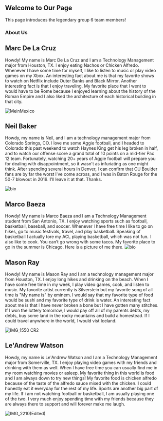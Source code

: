 ## Welcome to Our Page

This page introduces the legendary group 6 team members!


### About Us

## Marc De La Cruz

Howdy! My name is Marc De La Cruz and I am a Technology Management major from Houston, TX. I enjoy eating Nachos or Chicken Alfredo. Whenever I have some time for myself, I like to listen to music or play video games on my Xbox. An interesting fact about me is that my favorite shows to watch on Netflix include Outer Banks and Black Mirror. Another interesting fact is that I enjoy traveling. My favorite place that I went to would have to be Rome because I enjoyed learning about the history of the Roman Empire and I also liked the architecture of each historical building in that city. 

![MeinMexico](https://user-images.githubusercontent.com/90568064/133157765-ce9ab5f4-8b36-4fad-9b8b-bfc6b6b2057a.jpeg)

## Neil Baker
Howdy, my name is Neil, and I am a technology management major from Colorado Springs, CO. I love me some Aggie football, and I headed to Colorado this past weekend to watch Haynes King get his leg broken in half, and to watch our offense score a grand total of 10 points on a mid-tier Pac 12 team. Fortunately, watching 20+ years of Aggie football will prepare you for dealing with disappointment, so it wasn't as infuriating as one might think. After spending several hours in Denver, I can confirm that CU Boulder fans are by far the worst I've come across, and I was in Baton Rouge for the 50-7 blowout in 2019. I'll leave it at that. Thanks.

![bio](https://user-images.githubusercontent.com/89879388/133159427-2747581a-a20d-44bb-84ac-6659754da8b5.jpeg)

## Marco Baeza
Howdy! My name is Marco Baeza and I am a Technology Management student from San Antonio, TX. I enjoy watching sports such as football, basketball, baseball, and soccer. Whenever I have free time I like to go on hikes, go to music festivals, travel, and play basketball. Speaking of basketball I actually tore my ACL playing basketball, which was not fun. I also like to cook. You can’t go wrong with some tacos. My favorite place to go in the summer is Chicago. Here is a picture of me there.
![bio](https://user-images.githubusercontent.com/90434789/133165060-7972b5c4-c4b7-4546-ab90-e7d7095e1acf.jpg)


## Mason Ray
Howdy! My name is Mason Ray and I am a technology management major from Houston, TX. I enjoy long hikes and drinking on the beach. When I have some free time in my week, I play video games, cook, and listen to music. My favorite artist currently is Silverstein but my favorite song of all time is "My name is" by eminem. I would say that my favorite type of food would be sushi and my favorite type of drink is water. An interesting fact about me is that I have never broken a bone but I have gotten many stitches. If I won the lottery tomorrow, I would pay off all of my parents debts, my debts, buy some land in the rocky mountains and build a homestead. If I could travel anywhere in the world, I would vist Iceland. 

![IMG_1550 CR2](https://user-images.githubusercontent.com/89879060/133161381-7aedd968-6a04-4e3f-ae33-d789ac79352c.jpg)



## Le'Andrew Watson
Howdy, my name is Le'Andrew Watson and I am a Technology Management major from Somerville, TX. I enjoy playing video games with my friends and drinking with them as well. When I have free time you can usually find me in my room watching movies or asleep. My favorite thing in this world is food and I am always down to try new things! My favorite food is chicken alfredo because of the taste of the alfredo sauce mixed with the chicken. I could honestly eat it everyday for the rest of my life. Sports are another big part of my life. If i am not watching football or basketball, I am usually playing one of the two. I very much enjoy spending time with my friends because they are always there to support and will forever make me laugh. 

![IMG_2210(Edited)](https://user-images.githubusercontent.com/89879383/133179192-7cbe7406-9bc4-4a26-bc91-20dded6754ff.jpg)

